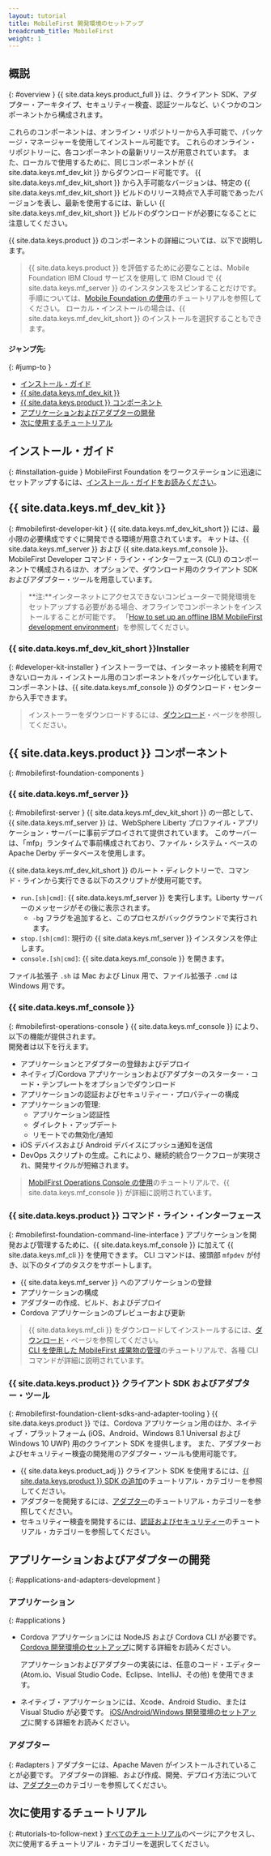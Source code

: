 ```yaml
---
layout: tutorial
title: MobileFirst 開発環境のセットアップ
breadcrumb_title: MobileFirst
weight: 1
---
```

<!-- NLS_CHARSET=UTF-8 -->
## 概説
{: #overview }
{{ site.data.keys.product_full }} は、クライアント SDK、アダプター・アーキタイプ、セキュリティー検査、認証ツールなど、いくつかのコンポーネントから構成されます。

これらのコンポーネントは、オンライン・リポジトリーから入手可能で、パッケージ・マネージャーを使用してインストール可能です。 これらのオンライン・リポジトリーに、各コンポーネントの最新リリースが用意されています。 また、ローカルで使用するために、同じコンポーネントが {{ site.data.keys.mf_dev_kit }} からダウンロード可能です。 {{ site.data.keys.mf_dev_kit_short }} から入手可能なバージョンは、特定の {{ site.data.keys.mf_dev_kit_short }} ビルドのリリース時点で入手可能であったバージョンを表し、最新を使用するには、新しい {{ site.data.keys.mf_dev_kit_short }} ビルドのダウンロードが必要になることに注意してください。

{{ site.data.keys.product }} のコンポーネントの詳細については、以下で説明します。

> {{ site.data.keys.product }} を評価するために必要なことは、Mobile Foundation IBM Cloud サービスを使用して IBM Cloud で {{ site.data.keys.mf_server }} のインスタンスをスピンすることだけです。手順については、[Mobile Foundation の使用](../../../bluemix/using-mobile-foundation/)のチュートリアルを参照してください。 ローカル・インストールの場合は、{{ site.data.keys.mf_dev_kit_short }} のインストールを選択することもできます。

#### ジャンプ先:
{: #jump-to }

* [インストール・ガイド](#installation-guide)
* [{{ site.data.keys.mf_dev_kit }}](#mobilefirst-developer-kit)
* [{{ site.data.keys.product }} コンポーネント](#mobilefirst-foundation-components)
* [アプリケーションおよびアダプターの開発](#applications-and-adapters-development)
* [次に使用するチュートリアル](#tutorials-to-follow-next)

## インストール・ガイド
{: #installation-guide }
MobileFirst Foundation をワークステーションに迅速にセットアップするには、[インストール・ガイドをお読みください](installation-guide)。

## {{ site.data.keys.mf_dev_kit }}
{: #mobilefirst-developer-kit }
{{ site.data.keys.mf_dev_kit_short }} には、最小限の必要構成ですぐに開発できる環境が用意されています。 キットは、{{ site.data.keys.mf_server }} および {{ site.data.keys.mf_console }}、MobileFirst Developer コマンド・ライン・インターフェース (CLI) のコンポーネントで構成されるほか、オプションで、ダウンロード用のクライアント SDK およびアダプター・ツールを用意しています。

> **注:**インターネットにアクセスできないコンピューターで開発環境をセットアップする必要がある場合、オフラインでコンポーネントをインストールすることが可能です。 「[How to set up an offline IBM MobileFirst development environment]({{site.baseurl}}/blog/2016/03/31/howto-set-up-an-offline-ibm-mobilefirst-8-0-development-environment)」を参照してください。

### {{ site.data.keys.mf_dev_kit_short }}Installer
{: #developer-kit-installer }
インストーラーでは、インターネット接続を利用できないローカル・インストール用のコンポーネントをパッケージ化しています。  
コンポーネントは、{{ site.data.keys.mf_console }} のダウンロード・センターから入手できます。

> インストーラーをダウンロードするには、[ダウンロード]({{site.baseurl}}/downloads/)・ページを参照してください。

## {{ site.data.keys.product }} コンポーネント
{: #mobilefirst-foundation-components }

### {{ site.data.keys.mf_server }}
{: #mobilefirst-server }
{{ site.data.keys.mf_dev_kit_short }} の一部として、{{ site.data.keys.mf_server }} は、WebSphere Liberty プロファイル・アプリケーション・サーバーに事前デプロイされて提供されています。 このサーバーは、「mfp」ランタイムで事前構成されており、ファイル・システム・ベースの Apache Derby データベースを使用します。

{{ site.data.keys.mf_dev_kit_short }} のルート・ディレクトリーで、コマンド・ラインから実行できる以下のスクリプトが使用可能です。

* `run.[sh|cmd]`: {{ site.data.keys.mf_server }} を実行します。Liberty サーバーのメッセージがその後に表示されます。
    * `-bg` フラグを追加すると、このプロセスがバックグラウンドで実行されます。
* `stop.[sh|cmd]`: 現行の {{ site.data.keys.mf_server }} インスタンスを停止します。
* `console.[sh|cmd]`: {{ site.data.keys.mf_console }} を開きます。

ファイル拡張子 `.sh` は Mac および Linux 用で、ファイル拡張子 `.cmd` は Windows 用です。

### {{ site.data.keys.mf_console }}
{: #mobilefirst-operations-console }
{{ site.data.keys.mf_console }} により、以下の機能が提供されます。  
開発者は以下を行えます。

- アプリケーションとアダプターの登録およびデプロイ
- ネイティブ/Cordova アプリケーションおよびアダプターのスターター・コード・テンプレートをオプションでダウンロード
- アプリケーションの認証およびセキュリティー・プロパティーの構成
- アプリケーションの管理:
    - アプリケーション認証性
    - ダイレクト・アップデート
    - リモートでの無効化/通知
- iOS デバイスおよび Android デバイスにプッシュ通知を送信
- DevOps スクリプトの生成。これにより、継続的統合ワークフローが実現され、開発サイクルが短縮されます。

> [MobilFirst Operations Console の使用](../../../product-overview/components/console/)のチュートリアルで、{{ site.data.keys.mf_console }} が詳細に説明されています。

### {{ site.data.keys.product }} コマンド・ライン・インターフェース
{: #mobilefirst-foundation-command-line-interface }
アプリケーションを開発および管理するために、{{ site.data.keys.mf_console }} に加えて {{ site.data.keys.mf_cli }} を使用できます。 CLI コマンドは、接頭部 `mfpdev` が付き、以下のタイプのタスクをサポートします。

* {{ site.data.keys.mf_server }} へのアプリケーションの登録
* アプリケーションの構成
* アダプターの作成、ビルド、およびデプロイ
* Cordova アプリケーションのプレビューおよび更新

> {{ site.data.keys.mf_cli }} をダウンロードしてインストールするには、[ダウンロード]({{site.baseurl}}/downloads/)・ページを参照してください。  
> [CLI を使用した MobileFirst 成果物の管理](../../../application-development/using-mobilefirst-cli-to-manage-mobilefirst-artifacts/)のチュートリアルで、各種 CLI コマンドが詳細に説明されています。

### {{ site.data.keys.product }} クライアント SDK およびアダプター・ツール
{: #mobilefirst-foundation-client-sdks-and-adapter-tooling }
{{ site.data.keys.product }} では、Cordova アプリケーション用のほか、ネイティブ・プラットフォーム (iOS、Android、Windows 8.1 Universal および Windows 10 UWP) 用のクライアント SDK を提供します。 また、アダプターおよびセキュリティー検査の開発用のアダプター・ツールも使用可能です。

* {{ site.data.keys.product_adj }} クライアント SDK を使用するには、[{{ site.data.keys.product }} SDK の追加](../../../application-development/sdk/)のチュートリアル・カテゴリーを参照してください。  
* アダプターを開発するには、[アダプター](../../../adapters/)のチュートリアル・カテゴリーを参照してください。  
* セキュリティー検査を開発するには、[認証およびセキュリティー](../../../authentication-and-security/)のチュートリアル・カテゴリーを参照してください。  

## アプリケーションおよびアダプターの開発
{: #applications-and-adapters-development }

### アプリケーション
{: #applications }
* Cordova アプリケーションには NodeJS および Cordova CLI が必要です。 [Cordova 開発環境のセットアップ](../cordova)に関する詳細をお読みください。

    アプリケーションおよびアダプターの実装には、任意のコード・エディター (Atom.io、Visual Studio Code、Eclipse、IntelliJ、その他) を使用できます。  

* ネイティブ・アプリケーションには、Xcode、Android Studio、または Visual Studio が必要です。 [iOS/Android/Windows 開発環境のセットアップ](../)に関する詳細をお読みください。

### アダプター
{: #adapters }
アダプターには、Apache Maven がインストールされていることが必要です。 アダプターの詳細、および作成、開発、デプロイ方法については、[アダプター](../../../adapters/)のカテゴリーを参照してください。

## 次に使用するチュートリアル
{: #tutorials-to-follow-next }
[すべてのチュートリアル](../../../all-tutorials/)のページにアクセスし、次に使用するチュートリアル・カテゴリーを選択してください。
